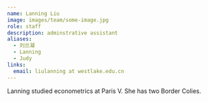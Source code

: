 ```yaml
---
name: Lanning Liu
image: images/team/some-image.jpg
role: staff
description: adminstrative assistant
aliases:
  - 刘兰凝
  - Lanning
  - Judy
links:
  email: liulanning at westlake.edu.cn
---
```


Lanning studied econometrics at Paris V. She has two Border Colies.